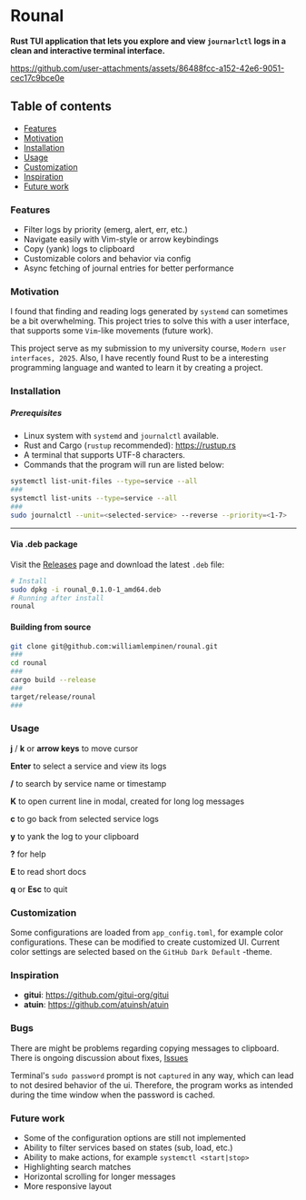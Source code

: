 # Rounal

**Rust TUI application that lets you explore and view `journarlctl` logs in a clean and interactive terminal interface.**

https://github.com/user-attachments/assets/86488fcc-a152-42e6-9051-cec17c9bce0e



## Table of contents
- [Features](#features)
- [Motivation](#motivation)
- [Installation](#installation)
- [Usage](#usage)
- [Customization](#customization)
- [Inspiration](#inspiration)
- [Future work](#future-work)


### Features

- Filter logs by priority (emerg, alert, err, etc.)
- Navigate easily with Vim-style or arrow keybindings
- Copy (yank) logs to clipboard
- Customizable colors and behavior via config
- Async fetching of journal entries for better performance

### Motivation

I found that finding and reading logs generated by `systemd` can sometimes be a bit overwhelming. This project tries to solve this with a user interface, that supports some `Vim`-like movements (future work).

This project serve as my submission to my university course, `Modern user interfaces, 2025`. Also, I have recently found Rust to be a interesting programming language and wanted to learn it by creating a project. 

### Installation

##### Prerequisites

- Linux system with `systemd` and `journalctl` available.
- Rust and Cargo (`rustup` recommended): https://rustup.rs
- A terminal that supports UTF-8 characters.
- Commands that the program will run are listed below:

```sh
systemctl list-unit-files --type=service --all
###
systemctl list-units --type=service --all
###
sudo journalctl --unit=<selected-service> --reverse --priority=<1-7>
```

---

#### Via .deb package
Visit the [Releases](https://github.com/williamlempinen/rounal/releases) page and download the latest `.deb` file:

```sh
# Install
sudo dpkg -i rounal_0.1.0-1_amd64.deb
# Running after install
rounal
```

#### Building from source
```sh
git clone git@github.com:williamlempinen/rounal.git
###
cd rounal
###
cargo build --release
###
target/release/rounal
###
```

### Usage
**j** / **k** or **arrow keys** to move cursor

**Enter** to select a service and view its logs

**/** to search by service name or timestamp

**K** to open current line in modal, created for long log messages

**c** to go back from selected service logs

**y** to yank the log to your clipboard

**?** for help

**E** to read short docs

**q** or **Esc** to quit


### Customization

Some configurations are loaded from `app_config.toml`, for example color configurations. These can be modified to create customized UI. Current color settings are selected based on the `GitHub Dark Default` -theme.


### Inspiration

- **gitui**: https://github.com/gitui-org/gitui
- **atuin**: https://github.com/atuinsh/atuin

### Bugs

There are might be problems regarding copying messages to clipboard. There is ongoing discussion about fixes, [Issues](https://github.com/1Password/arboard/issues)

Terminal's `sudo password` prompt is not `captured` in any way, which can lead to not desired behavior of the ui. Therefore, the program works as intended during the time window when the password is cached.

### Future work
- Some of the configuration options are still not implemented
- Ability to filter services based on states (sub, load, etc.)
- Ability to make actions, for example `systemctl <start|stop>`
- Highlighting search matches
- Horizontal scrolling for longer messages
- More responsive layout
